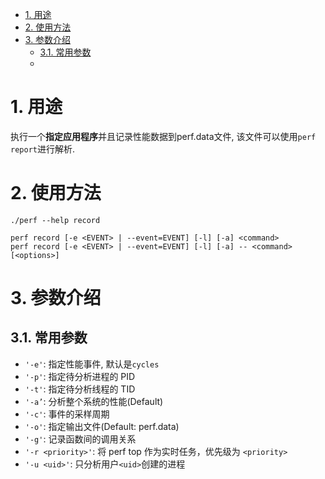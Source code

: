 
<!-- @import "[TOC]" {cmd="toc" depthFrom=1 depthTo=6 orderedList=false} -->

<!-- code_chunk_output -->

- [1. 用途](#1-用途)
- [2. 使用方法](#2-使用方法)
- [3. 参数介绍](#3-参数介绍)
  - [3.1. 常用参数](#31-常用参数)
  - [](#)

<!-- /code_chunk_output -->

# 1. 用途

执行一个**指定应用程序**并且记录性能数据到perf.data文件, 该文件可以使用`perf report`进行解析.

# 2. 使用方法

```
./perf --help record
```

```
perf record [-e <EVENT> | --event=EVENT] [-l] [-a] <command>
perf record [-e <EVENT> | --event=EVENT] [-l] [-a] -- <command> [<options>]
```

# 3. 参数介绍

## 3.1. 常用参数

* `'-e'`: 指定性能事件, 默认是`cycles`
* `'-p'`: 指定待分析进程的 PID 
* `'-t'`: 指定待分析线程的 TID
* `'-a’`: 分析整个系统的性能(Default) 
* `'-c'`: 事件的采样周期
* `'-o'`: 指定输出文件(Default: perf.data) 
* `'-g'`: 记录函数间的调用关系
* `'-r <priority>'`: 将 perf top 作为实时任务，优先级为 `<priority>`
* `'-u <uid>'`: 只分析用户`<uid>`创建的进程

## 